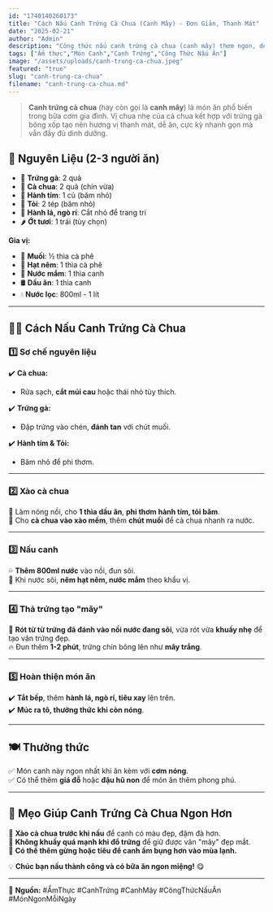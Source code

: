 ```yaml
---
id: "1740140260173"
title: "Cách Nấu Canh Trứng Cà Chua (Canh Mây) - Đơn Giản, Thanh Mát"
date: "2025-02-21"
author: "Admin"
description: "Công thức nấu canh trứng cà chua (canh mây) thơm ngon, dễ làm, phù hợp cho mọi bữa ăn."
tags: ["Ẩm thực","Món Canh","Canh Trứng","Công Thức Nấu Ăn"]
image: "/assets/uploads/canh-trung-ca-chua.jpeg"
featured: "true"
slug: "canh-trung-ca-chua"
filename: "canh-trung-ca-chua.md"
---
```

>**Canh trứng cà chua** (hay còn gọi là **canh mây**) là món ăn phổ biến trong bữa cơm gia đình. Vị chua nhẹ của cà chua kết hợp với trứng gà bông xốp tạo nên hương vị thanh mát, dễ ăn, cực kỳ nhanh gọn mà vẫn đầy đủ dinh dưỡng.  



## 🛒 **Nguyên Liệu** (2-3 người ăn)  
- 🥚 **Trứng gà**: 2 quả  
- 🍅 **Cà chua**: 2 quả (chín vừa)  
- 🧅 **Hành tím**: 1 củ (băm nhỏ)  
- 🧄 **Tỏi**: 2 tép (băm nhỏ)  
- 🌿 **Hành lá, ngò rí**: Cắt nhỏ để trang trí  
- 🌶️ **Ớt tươi**: 1 trái (tùy chọn)  

**Gia vị:**  
- 🧂 **Muối**: ½ thìa cà phê  
- 🍚 **Hạt nêm**: 1 thìa cà phê  
- 🥢 **Nước mắm**: 1 thìa canh  
- 🛢️ **Dầu ăn**: 1 thìa canh  
- 💧 **Nước lọc**: 800ml - 1 lít  

---

## 👩‍🍳 **Cách Nấu Canh Trứng Cà Chua**  

### 1️⃣ **Sơ chế nguyên liệu**  
✔️ **Cà chua:**  
- Rửa sạch, **cắt múi cau** hoặc thái nhỏ tùy thích.  

✔️ **Trứng gà:**  
- Đập trứng vào chén, **đánh tan** với chút muối.  

✔️ **Hành tím & Tỏi:**  
- Băm nhỏ để phi thơm.  

---
### 2️⃣ **Xào cà chua**  
🥄 Làm nóng nồi, cho **1 thìa dầu ăn**, **phi thơm hành tím, tỏi băm**.  
🍅 Cho **cà chua vào xào mềm**, thêm **chút muối** để cà chua nhanh ra nước. 
 
---

### 3️⃣ **Nấu canh**  
💦 **Thêm 800ml nước** vào nồi, đun sôi.  
🍲 Khi nước sôi, **nêm hạt nêm, nước mắm** theo khẩu vị.  

---

### 4️⃣ **Thả trứng tạo "mây"**  
🥚 **Rót từ từ trứng đã đánh vào nồi nước đang sôi**, vừa rót vừa **khuấy nhẹ** để tạo vân trứng đẹp.  
🔥 Đun thêm **1-2 phút**, trứng chín bông lên như **mây trắng**.  

---

### 5️⃣ **Hoàn thiện món ăn**  
✔️ **Tắt bếp**, thêm **hành lá, ngò rí, tiêu xay** lên trên.  
✔️ **Múc ra tô, thưởng thức khi còn nóng**.  

---

## 🍽️ **Thưởng thức**  
✅ Món canh này ngon nhất khi ăn kèm với **cơm nóng**.  
✅ Có thể thêm **giá đỗ** hoặc **đậu hũ non** để món ăn thêm phong phú.  

---

## 📌 **Mẹo Giúp Canh Trứng Cà Chua Ngon Hơn**  
🔹 **Xào cà chua trước khi nấu** để canh có màu đẹp, đậm đà hơn.  
🔹 **Không khuấy quá mạnh khi đổ trứng** để giữ được vân "mây" đẹp mắt.  
🔹 **Có thể thêm gừng hoặc tiêu để canh ấm bụng hơn vào mùa lạnh.**  

💡 **Chúc bạn nấu thành công và có bữa ăn ngon miệng!** 😋  

---

📌 **Nguồn:** #ẨmThực #CanhTrứng #CanhMây #CôngThứcNấuĂn #MónNgonMỗiNgày